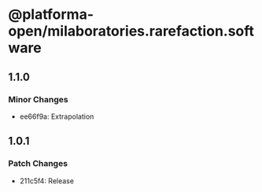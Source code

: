 # @platforma-open/milaboratories.rarefaction.software

## 1.1.0

### Minor Changes

- ee66f9a: Extrapolation

## 1.0.1

### Patch Changes

- 211c5f4: Release

